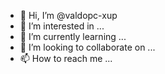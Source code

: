 - 👋 Hi, I’m @valdopc-xup
- 👀 I’m interested in ...
- 🌱 I’m currently learning ...
- 💞️ I’m looking to collaborate on ...
- 📫 How to reach me ...

<!---
valdopc-xup/valdopc-xup is a ✨ special ✨ repository because its `README.md` (this file) appears on your GitHub profile.
You can click the Preview link to take a look at your changes.
--->
